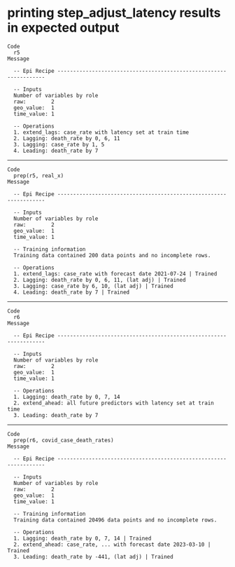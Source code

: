 # printing step_adjust_latency results in expected output

    Code
      r5
    Message
      
      -- Epi Recipe ------------------------------------------------------------------
      
      -- Inputs 
      Number of variables by role
      raw:        2
      geo_value:  1
      time_value: 1
      
      -- Operations 
      1. extend_lags: case_rate with latency set at train time
      2. Lagging: death_rate by 0, 6, 11
      3. Lagging: case_rate by 1, 5
      4. Leading: death_rate by 7

---

    Code
      prep(r5, real_x)
    Message
      
      -- Epi Recipe ------------------------------------------------------------------
      
      -- Inputs 
      Number of variables by role
      raw:        2
      geo_value:  1
      time_value: 1
      
      -- Training information 
      Training data contained 200 data points and no incomplete rows.
      
      -- Operations 
      1. extend_lags: case_rate with forecast date 2021-07-24 | Trained
      2. Lagging: death_rate by 0, 6, 11, (lat adj) | Trained
      3. Lagging: case_rate by 6, 10, (lat adj) | Trained
      4. Leading: death_rate by 7 | Trained

---

    Code
      r6
    Message
      
      -- Epi Recipe ------------------------------------------------------------------
      
      -- Inputs 
      Number of variables by role
      raw:        2
      geo_value:  1
      time_value: 1
      
      -- Operations 
      1. Lagging: death_rate by 0, 7, 14
      2. extend_ahead: all future predictors with latency set at train time
      3. Leading: death_rate by 7

---

    Code
      prep(r6, covid_case_death_rates)
    Message
      
      -- Epi Recipe ------------------------------------------------------------------
      
      -- Inputs 
      Number of variables by role
      raw:        2
      geo_value:  1
      time_value: 1
      
      -- Training information 
      Training data contained 20496 data points and no incomplete rows.
      
      -- Operations 
      1. Lagging: death_rate by 0, 7, 14 | Trained
      2. extend_ahead: case_rate, ... with forecast date 2023-03-10 | Trained
      3. Leading: death_rate by -441, (lat adj) | Trained

